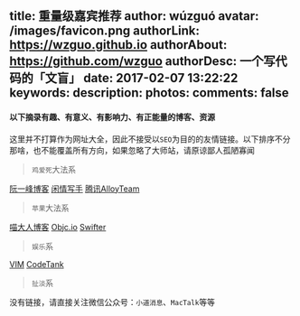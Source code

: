 title: 重量级嘉宾推荐
author: wúzguó
avatar: /images/favicon.png
authorLink: https://wzguo.github.io
authorAbout: https://github.com/wzguo
authorDesc: 一个写代码的「文盲」
date: 2017-02-07 13:22:22
keywords:
description:
photos:
comments: false
---

#### 以下摘录有趣、有意义、有影响力、有正能量的博客、资源

这里并不打算作为网址大全，因此不接受以`SEO`为目的的友情链接。以下排序不分那啥，也不能覆盖所有方向，如果忽略了大师站，请原谅鄙人孤陋寡闻

> `鸡爱死`大法系

[阮一峰博客](http://www.ruanyifeng.com/blog/)
[闲情写手](http://sentsin.com/)
[腾讯AlloyTeam](http://www.alloyteam.com/)

> `苹果`大法系

[喵大人博客](https://onevcat.com/)
[Objc.io](https://www.objc.io/)
[Swifter](http://swifter.tips/)   


> `娱乐`系

[VIM](https://vim-adventures.com/)
[CodeTank](http://codetank.alloyteam.com/)

> `扯淡`系

没有链接，请直接关注微信公众号：`小道消息`、`MacTalk`等等





